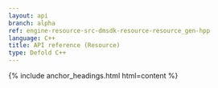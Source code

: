 ```yaml
---
layout: api
branch: alpha
ref: engine-resource-src-dmsdk-resource-resource_gen-hpp
language: C++
title: API reference (Resource)
type: Defold C++
---
```

{% include anchor_headings.html html=content %}